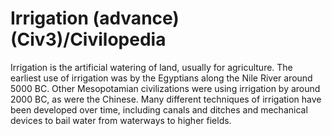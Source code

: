 # Irrigation (advance) (Civ3)/Civilopedia

Irrigation is the artificial watering of land, usually for agriculture. The earliest use of irrigation was by
the Egyptians along the Nile River around 5000 BC. Other Mesopotamian civilizations were using irrigation by
around 2000 BC, as were the Chinese. Many different techniques of irrigation have been developed over time,
including canals and ditches and mechanical devices to bail water from waterways to higher fields.
